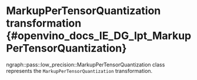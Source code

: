 # MarkupPerTensorQuantization transformation {#openvino_docs_IE_DG_lpt_MarkupPerTensorQuantization}

ngraph::pass::low_precision::MarkupPerTensorQuantization class represents the `MarkupPerTensorQuantization` transformation.
